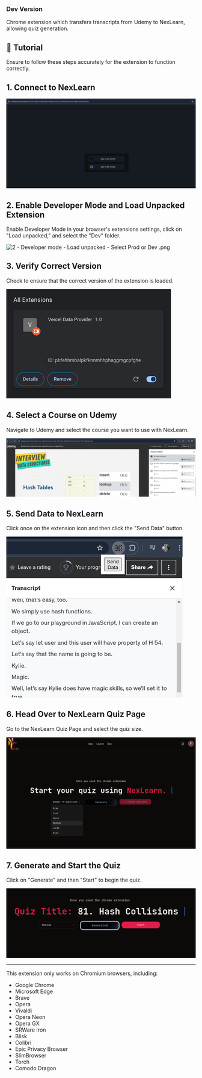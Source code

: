 ### Dev Version

Chrome extension which transfers transcripts from Udemy to NexLearn, allowing quiz generation.

## 🚨 Tutorial

Ensure to follow these steps accurately for the extension to function correctly.

## 1. Connect to NexLearn

![1 - Connect to NexLearn](../images/1%20-%20Connect%20to%20NexLearn.png)

## 2. Enable Developer Mode and Load Unpacked Extension

Enable Developer Mode in your browser's extensions settings, click on "Load unpacked," and select the "Dev" folder.

![2 - Developer mode - Load unpacked - Select Prod or Dev .png](../images/2%20-%20Developer%20mode%20-%20Load%20unpacked%20-%20Select%20Prod%20or%20Dev%20.png)

## 3. Verify Correct Version

Check to ensure that the correct version of the extension is loaded.

![3 - Verify Correct Version](../images/3%20-%20Verify%20Correct%20Version.png)

## 4. Select a Course on Udemy

Navigate to Udemy and select the course you want to use with NexLearn.

![4 - Select a Course on Udemy](../images/4%20-%20Select%20a%20Course%20on%20Udemy.png)

## 5. Send Data to NexLearn

Click once on the extension icon and then click the "Send Data" button.

![5 - Click once on Icon then on button Send Data](../images/5%20-%20Click%20once%20on%20Icon%20then%20on%20button%20Send%20Data.png)

## 6. Head Over to NexLearn Quiz Page

Go to the NexLearn Quiz Page and select the quiz size.

![6 - Head Over to NexLearn Quiz Page - Select Size](../images/6%20-%20Head%20Over%20to%20NexLearn%20Quiz%20Page%20-%20Select%20Size.png)

## 7. Generate and Start the Quiz

Click on "Generate" and then "Start" to begin the quiz.

![7 - Click on Generate and Start](../images/7%20-%20Click%20on%20Generate%20and%20Start.png)

---

This extension only works on Chromium browsers, including:

- Google Chrome
- Microsoft Edge
- Brave
- Opera
- Vivaldi
- Opera Neon
- Opera GX
- SRWare Iron
- Blisk
- Colibri
- Epic Privacy Browser
- SlimBrowser
- Torch
- Comodo Dragon
